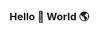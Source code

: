 ### Hello 👋 World 🌎 

<!-- [![Fxh31's](https://github-readme-stats.vercel.app/api/top-langs/?username=fxh31&layout=compact&hide=java,stylus,ejs)](https://github.com/anuraghazra/github-readme-stats) -->
<!--
[![Fxh31's GitHub stats](https://github-readme-stats.vercel.app/api?username=fxh31&show_icons=true)](https://github.com/anuraghazra/github-readme-stats)
**fxh31/fxh31** is a ✨ _special_ ✨ repository because its `README.md` (this file) appears on your GitHub profile.

Here are some ideas to get you started:

- 🔭 I’m currently working on ...
- 🌱 I’m currently learning ...
- 👯 I’m looking to collaborate on ...
- 🤔 I’m looking for help with ...
- 💬 Ask me about ...
- 📫 How to reach me: ...
- 😄 Pronouns: ...
- ⚡ Fun fact: ...
-->

